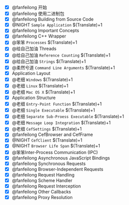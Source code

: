 - [x] @fanfeilong 开始
- [x] @fanfeilong 使用二进制包
- [x] @fanfeilong Building from Source Code
- [x] @NIGHT `Sample Application` $(Translate)+1
- [x] @fanfeilong Important Concepts
 - [x] @fanfeilong C++ Wrapper
 - [x] @笨笨 `Processes`  $(Translate)+1
 - [x] @给自己加油 Threads
 - [x] @给自己加油 `Reference Counting` $(Translate)+1
 - [x] @给自己加油 `Strings` $(Translate)+1
 - [x] @柔然兮道 `Command Line Arguments` $(Translate)+1
- [x] Application Layout
 - [x] @老细 `Windows`  $(Translate)+1
 - [x] @老细 `Linux`    $(Translate)+1
 - [x] @老细 `Mac OS X` $(Translate)+1
- [x] Application Structure
 - [x] @老细 `Entry-Point Function` $(Translate)+1
 - [x] @老细 `Single Executable` $(Translate)+1
 - [x] @老细 `Separate Sub-Proess Executable` $(Translate)+1
 - [x] @老细 `Message Loop Integration` $(Translate)+1
 - [x] @老细 `CefSettings` $(Translate)+1
 - [x] @fanfeilong CefBrowser and CefFrame
 - [x] @NIGHT `CefClient` $(Translate)+1
 - [x] @NIGHT `Browser Life Span` $(Translate)+1
 - [x] @笨笨Inter-Process Communication (IPC)
 - [x] @fanfeilong Asynchronous JavaScript Bindings
 - [x] @fanfeilong Synchronous Requests
 - [x] @fanfeilong Browser-Independent Requests
 - [x] @fanfeilong Request Handling
 - [x] @fanfeilong Scheme Handler
 - [x] @fanfeilong Request Interception
 - [x] @fanfeilong Other Callbacks
 - [x] @fanfeilong Proxy Resolution
